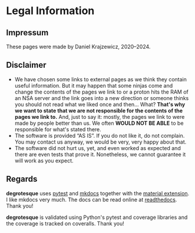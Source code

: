 # Legal Information

## Impressum

These pages were made by Daniel Krajzewicz, 2020&ndash;2024.


## Disclaimer

* We have chosen some links to external pages as we think they contain useful information. But it may happen that some ninjas come and change the contents of the pages we link to or a proton hits the RAM of an NSA server and the link goes into a new direction or someone thinks you should not read what we liked once and then&hellip; What?
  **That&apos;s why we want to state that we are not responsible for the contents of the pages we link to.**
  And, just to say it: mostly, the pages we link to were made by people better than us. We often **WOULD NOT BE ABLE** to be responsible for what&apos;s stated there.
* The software is provided &ldquo;AS IS&rdquo;. If you do not like it, do not complain. You may contact us anyway, we would be very, very happy about that.
* The software did not hurt us, yet, and even worked as expected and there are even tests that prove it. Nonetheless, we cannot guarantee it will work as you expect.


## Regards

**degrotesque** uses [pytest](https://pytest.org) and [mkdocs](https://www.mkdocs.org/) together with the [material extension](https://squidfunk.github.io/mkdocs-material/). I like mkdocs very much. The docs can be read online at [readthedocs](!!!). Thank you!

**degrotesque** is validated using Python's pytest and coverage libraries and the coverage is tracked on coveralls. Thank you!



